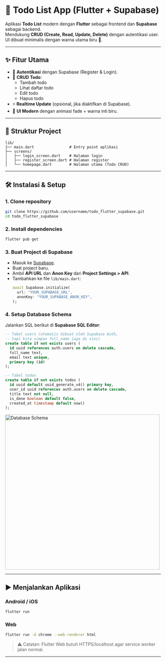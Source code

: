 # 📝 Todo List App (Flutter + Supabase)

Aplikasi **Todo List** modern dengan **Flutter** sebagai frontend dan **Supabase** sebagai backend.  
Mendukung **CRUD (Create, Read, Update, Delete)** dengan autentikasi user.  
UI dibuat minimalis dengan warna utama biru 🌊.

---

## ✨ Fitur Utama
- 🔐 **Autentikasi** dengan Supabase (Register & Login).
- 📝 **CRUD Todo**:
  - Tambah todo
  - Lihat daftar todo
  - Edit todo
  - Hapus todo
- ⚡ **Realtime Update** (opsional, jika diaktifkan di Supabase).
- 🎨 **UI Modern** dengan animasi fade + warna inti biru.

---

## 📂 Struktur Project
```
lib/
├── main.dart                # Entry point aplikasi
├── screens/
│   ├── login_screen.dart    # Halaman login
│   ├── register_screen.dart # Halaman register
│   └── homepage.dart        # Halaman utama (Todo CRUD)
```

---

## 🛠️ Instalasi & Setup

### 1. Clone repository
```bash
git clone https://github.com/username/todo_flutter_supabase.git
cd todo_flutter_supabase
```

### 2. Install dependencies
```bash
flutter pub get
```

### 3. Buat Project di Supabase
- Masuk ke [Supabase](https://supabase.com).
- Buat project baru.
- Ambil **API URL** dan **Anon Key** dari **Project Settings > API**.
- Tambahkan ke file `lib/main.dart`:
  ```dart
  await Supabase.initialize(
    url: "YOUR_SUPABASE_URL",
    anonKey: "YOUR_SUPABASE_ANON_KEY",
  );
  ```

### 4. Setup Database Schema
Jalankan SQL berikut di **Supabase SQL Editor**:

```sql
-- Tabel users (otomatis dibuat oleh Supabase Auth, 
-- tapi kita simpan full_name juga di sini)
create table if not exists users (
  id uuid references auth.users on delete cascade,
  full_name text,
  email text unique,
  primary key (id)
);

-- Tabel todos
create table if not exists todos (
  id uuid default uuid_generate_v4() primary key,
  user_id uuid references auth.users on delete cascade,
  title text not null,
  is_done boolean default false,
  created_at timestamp default now()
);
```

<img src="https://i.ibb.co.com/35dk2kzf/Untitled-2.png" alt="Database Schema" width="500">


---

## ▶️ Menjalankan Aplikasi
### Android / iOS
```bash
flutter run
```

### Web
```bash
flutter run -d chrome --web-renderer html
```

> ⚠️ Catatan: Flutter Web butuh HTTPS/localhost agar service worker jalan normal.

---

